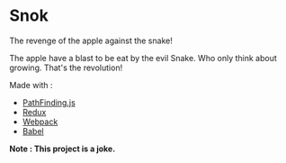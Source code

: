 # Snok
The revenge of the apple against the snake!

The apple have a blast to be eat by the evil Snake. Who only think about growing. That's the revolution!


Made with :
* [PathFinding.js](https://github.com/qiao/PathFinding.js)
* [Redux](https://github.com/reduxjs/redux)
* [Webpack](https://github.com/webpack/webpack)
* [Babel](https://github.com/babel/babel)

**Note : This project is a joke.**
